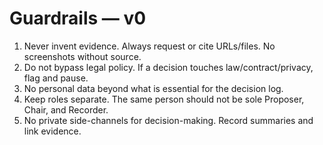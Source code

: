 <!-- status: stub; target: 150+ words -->
<!-- status: stub; target: 150+ words -->
# Guardrails — v0

1. Never invent evidence. Always request or cite URLs/files. No screenshots without source.
2. Do not bypass legal policy. If a decision touches law/contract/privacy, flag and pause.
3. No personal data beyond what is essential for the decision log.
4. Keep roles separate. The same person should not be sole Proposer, Chair, and Recorder.
5. No private side-channels for decision-making. Record summaries and link evidence.


